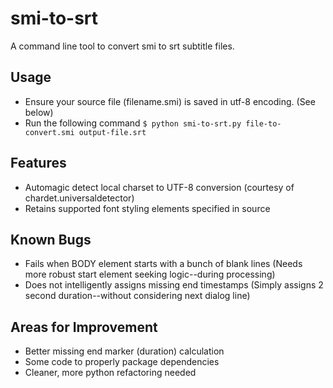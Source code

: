 smi-to-srt
==========

A command line tool to convert smi to srt subtitle files.

Usage
-----
- Ensure your source file (filename.smi) is saved in utf-8 encoding. (See below)
- Run the following command `$ python smi-to-srt.py file-to-convert.smi output-file.srt`

Features
--------
- Automagic detect local charset to UTF-8 conversion (courtesy of chardet.universaldetector)
- Retains supported font styling elements specified in source

Known Bugs
----------
- Fails when BODY element starts with a bunch of blank lines
  (Needs more robust start element seeking logic--during processing)
- Does not intelligently assigns missing end timestamps
  (Simply assigns 2 second duration--without considering next dialog line)

Areas for Improvement
---------------------
- Better missing end marker (duration) calculation
- Some code to properly package dependencies
- Cleaner, more python refactoring needed

